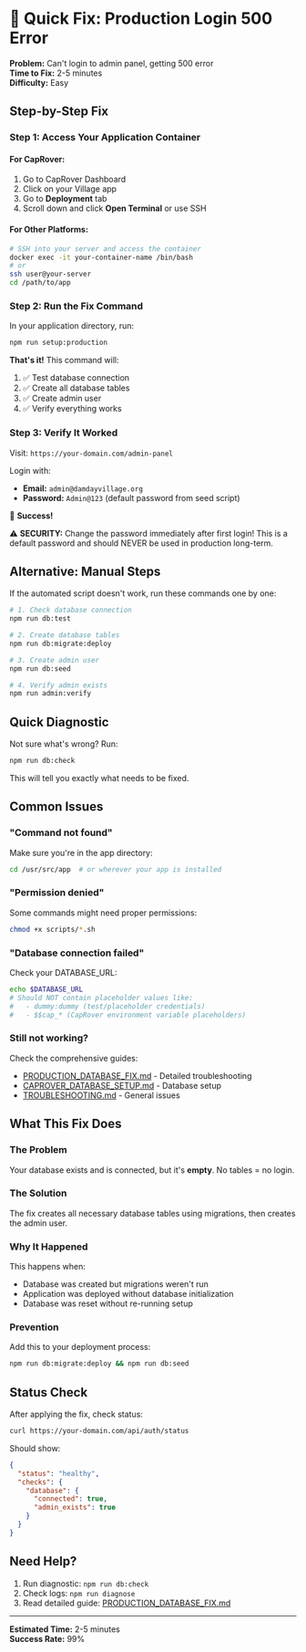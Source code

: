 # 🚀 Quick Fix: Production Login 500 Error

**Problem:** Can't login to admin panel, getting 500 error  
**Time to Fix:** 2-5 minutes  
**Difficulty:** Easy

## Step-by-Step Fix

### Step 1: Access Your Application Container

#### For CapRover:
1. Go to CapRover Dashboard
2. Click on your Village app
3. Go to **Deployment** tab
4. Scroll down and click **Open Terminal** or use SSH

#### For Other Platforms:
```bash
# SSH into your server and access the container
docker exec -it your-container-name /bin/bash
# or
ssh user@your-server
cd /path/to/app
```

### Step 2: Run the Fix Command

In your application directory, run:

```bash
npm run setup:production
```

**That's it!** This command will:
1. ✅ Test database connection
2. ✅ Create all database tables
3. ✅ Create admin user
4. ✅ Verify everything works

### Step 3: Verify It Worked

Visit: `https://your-domain.com/admin-panel`

Login with:
- **Email:** `admin@damdayvillage.org`
- **Password:** `Admin@123` (default password from seed script)

🎉 **Success!** 

⚠️ **SECURITY:** Change the password immediately after first login! This is a default password and should NEVER be used in production long-term.

## Alternative: Manual Steps

If the automated script doesn't work, run these commands one by one:

```bash
# 1. Check database connection
npm run db:test

# 2. Create database tables
npm run db:migrate:deploy

# 3. Create admin user
npm run db:seed

# 4. Verify admin exists
npm run admin:verify
```

## Quick Diagnostic

Not sure what's wrong? Run:

```bash
npm run db:check
```

This will tell you exactly what needs to be fixed.

## Common Issues

### "Command not found"
Make sure you're in the app directory:
```bash
cd /usr/src/app  # or wherever your app is installed
```

### "Permission denied"
Some commands might need proper permissions:
```bash
chmod +x scripts/*.sh
```

### "Database connection failed"
Check your DATABASE_URL:
```bash
echo $DATABASE_URL
# Should NOT contain placeholder values like:
#   - dummy:dummy (test/placeholder credentials)
#   - $$cap_* (CapRover environment variable placeholders)
```

### Still not working?
Check the comprehensive guides:
- [PRODUCTION_DATABASE_FIX.md](./PRODUCTION_DATABASE_FIX.md) - Detailed troubleshooting
- [CAPROVER_DATABASE_SETUP.md](./CAPROVER_DATABASE_SETUP.md) - Database setup
- [TROUBLESHOOTING.md](./TROUBLESHOOTING.md) - General issues

## What This Fix Does

### The Problem
Your database exists and is connected, but it's **empty**. No tables = no login.

### The Solution
The fix creates all necessary database tables using migrations, then creates the admin user.

### Why It Happened
This happens when:
- Database was created but migrations weren't run
- Application was deployed without database initialization
- Database was reset without re-running setup

### Prevention
Add this to your deployment process:
```bash
npm run db:migrate:deploy && npm run db:seed
```

## Status Check

After applying the fix, check status:

```bash
curl https://your-domain.com/api/auth/status
```

Should show:
```json
{
  "status": "healthy",
  "checks": {
    "database": {
      "connected": true,
      "admin_exists": true
    }
  }
}
```

## Need Help?

1. Run diagnostic: `npm run db:check`
2. Check logs: `npm run diagnose`
3. Read detailed guide: [PRODUCTION_DATABASE_FIX.md](./PRODUCTION_DATABASE_FIX.md)

---

**Estimated Time:** 2-5 minutes  
**Success Rate:** 99%
